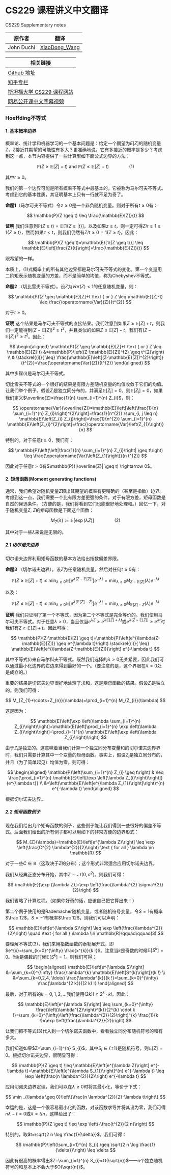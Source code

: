 # CS229 课程讲义中文翻译
CS229 Supplementary notes

|原作者|翻译|
|---|---|
|John Duchi|[XiaoDong_Wang](https://github.com/Dongzhixiao) |


|相关链接|
|---|
|[Github 地址](https://github。com/Kivy-CN/Stanford-CS-229-CN)|
|[知乎专栏](https://zhuanlan。zhihu。com/MachineLearn)|
|[斯坦福大学 CS229 课程网站](http://cs229。stanford。edu/)|
|[网易公开课中文字幕视频](http://open。163。com/movie/2008/1/M/C/M6SGF6VB4_M6SGHFBMC。html)|


### Hoeffding不等式

#### 1. 基本概率边界

概率论、统计学和机器学习的一个基本问题是：给定一个期望为$E[Z]$的随机变量$Z$，$Z$接近其期望的可能性有多大？更准确地说，它有多接近的概率是多少？考虑到这一点，本节内容提供了一些计算型如下面公式边界的方法：

$$
\mathbb{P}(Z \geq \mathbb{E}[Z]+t) \text { and } \mathbb{P}(Z \leq \mathbb{E}[Z]-t)\qquad\qquad(1)
$$

其中$t\ge 0$。

我们的第一个边界可能是所有概率不等式中最基本的，它被称为马尔可夫不等式。考虑到它的基本性质，其证明基本上只有一行就不足为奇了。

**命题1**（马尔可夫不等式）令$z\ge 0$是一个非负随机变量。则对于所有$t\ge 0$有：

$$
\mathbb{P}(Z \geq t) \leq \frac{\mathbb{E}[Z]}{t}
$$

**证明** 我们注意到$\mathbb{P}(Z \geq t)=\mathbb{E}[1\{Z \geq | t\}]$，以及如果$z\ge t$，则一定可得$Z / t \geq 1 \geq 1\{Z \geq t\}$，然而如果$z < t$，则我们仍然有$Z / t \geq 0=1\{Z \geq t\}$。因此：

$$
\mathbb{P}(Z \geq t)=\mathbb{E}[1\{Z \geq t\}] \leq \mathbb{E}\left[\frac{Z}{t}\right]=\frac{\mathbb{E}[Z]}{t}
$$

跟希望的一样。

本质上，$(1)$式概率上的所有其他边界都是马尔可夫不等式的变化。第一个变量用二阶矩表示随机变量的方差，而不是简单的均值，称为Chebyshev不等式。

**命题2** （切比雪夫不等式）。设$Z$为$Var(Z) < 1$的任意随机变量。则：

$$
\mathbb{P}(Z \geq \mathbb{E}[Z]+t \text { or } Z \leq \mathbb{E}[Z]-t) \leq \frac{\operatorname{Var}(Z)}{t^{2}}
$$

对于$t\ge 0$。

**证明** 这个结果是马尔可夫不等式的直接结果。我们注意到如果$Z \geq \mathbb{E}[Z]+t$，则我们一定能得到$(Z-\mathbb{E}[Z])^{2} \geq t^{2}$，并且类似的如果$Z \leq \mathbb{E}[Z]-t$，我们有$(Z-\mathbb{E}[Z])^{2} \geq t^{2}$。因此：

$$
\begin{aligned}
\mathbb{P}(Z \geq \mathbb{E}[Z]+t \text { or } Z \leq \mathbb{E}[Z]-t) 
&=\mathbb{P}\left((Z-\mathbb{E}[Z])^{2} \geq t^{2}\right) \\ 
& \stackrel{(i)}{ \leq} \frac{\mathbb{E}\left[(Z-\mathbb{E}[Z])^{2}\right]}{t^{2}}=\frac{\operatorname{Var}(Z)}{t^{2}} 
\end{aligned}
$$

其中步骤$(i)$是马尔可夫不等式。

切比雪夫不等式的一个很好的结果是有限方差随机变量的均值收敛于它们的均值。让我们举个例子。假设$Z_i$是独立同分布的，并满足$\mathbb{E}\left[Z_{i}\right]=0$。则$\mathbb{E}\left[Z_{i}\right]=0$，如果我们定义$\overline{Z}=\frac{1}{n} \sum_{i=1}^{n} Z_{i}$，则：

$$
\operatorname{Var}(\overline{Z})=\mathbb{E}\left[\left(\frac{1}{n} \sum_{i=1}^{n} Z_{i}\right)^{2}\right]=\frac{1}{n^{2}} \sum_{i, j \leq n} \mathbb{E}\left[Z_{i} Z_{j}\right]=\frac{1}{n^{2}} \sum_{i=1}^{n} \mathbb{E}\left[Z_{i}^{2}\right]=\frac{\operatorname{Var}\left(Z_{1}\right)}{n}
$$

特别的，对于任意$t\ge 0$，我们有：

$$
\mathbb{P}\left(\left|\frac{1}{n} \sum_{i=1}^{n} Z_{i}\right| \geq t\right) \leq \frac{\operatorname{Var}\left(Z_{1}\right)}{n t^{2}}
$$

因此对于任意$t > 0$有$\mathbb{P}(|\overline{Z}| \geq t) \rightarrow 0$。

#### 2. 矩母函数(Moment generating functions)

通常，我们希望对随机变量$Z$超出其期望的概率有更精确的（甚至是指数）边界。考虑到这一点，我们需要一个比有限方差更强的条件，对于有限方差，矩母函数是自然的候选条件。（方便的是，我们将看到它们也能很好地处理和。）回忆一下，对于随机变量$Z$, $Z$的矩母函数是下面这个函数：

$$
M_{Z}(\lambda) :=\mathbb{E}[\exp (\lambda Z)]\qquad\qquad(2)
$$

其中对于一些$\lambda$来说是无限的。

##### 2.1 切尔诺夫边界

切尔诺夫边界利用矩母函数的基本方法给出指数偏差界限。

**命题3** （切尔诺夫边界）。设$Z$为任意随机变量。然后对任何$t\ge 0$有：

$$
\mathbb{P}(Z \geq \mathbb{E}[Z]+t) \leq \min _{\lambda \geq 0} \mathbb{E}\left[e^{\lambda(Z-\mathbb{E}[Z])}\right] e^{-\lambda t}=\min _{\lambda \geq 0} M_{Z-\mathbb{E}[Z]}(\lambda) e^{-\lambda t}
$$

以及：

$$
\mathbb{P}(Z \leq \mathbb{E}[Z]-t) \leq \min _{\lambda \geq 0} \mathbb{E}\left[e^{\lambda(\mathbb{E}[Z]-Z)}\right] e^{-\lambda t}=\min _{\lambda \geq 0} M_{\mathbb{E}[Z]-Z}(\lambda) e^{-\lambda t}
$$

**证明** 我们只证明了第一个不等式，因为第二个不等式是完全等价的。我们使用马尔可夫不等式。对于任意$\lambda > 0$，当且仅当$e^{\lambda Z} \geq e^{\lambda \mathbb{E}[Z]+\lambda t}$或$e^{\lambda(Z-\mathbb{E}[Z])} \geq e^{\lambda t}$时我们有$Z \geq \mathbb{E}[Z]+t$。因此可得：

$$
\mathbb{P}(Z-\mathbb{E}[Z] \geq t)=\mathbb{P}\left(e^{\lambda(Z-\mathbb{E}[Z])} \geq e^{\lambda t}\right) \stackrel{(i)}{ \leq} \mathbb{E}\left[e^{\lambda(Z-\mathbb{E}[Z])}\right] e^{-\lambda t}
$$

其中不等式$(i)$来自马尔科夫不等式。既然我们选择的$\lambda > 0$无关紧要，因此我们可以通过最小化边界的右边来得到最好的一个。（要注意的是，这个界限在$\lambda = 0$处是成立的。）

重要的结果是切诺夫边界很好地处理了求和，这是矩母函数的结果。假设$Z_i$是独立的。则我们可得：

$$
M_{Z_{1}+\cdots+Z_{n}}(\lambda)=\prod_{i=1}^{n} M_{Z_{i}}(\lambda)
$$

这是因为：

$$
\mathbb{E}\left[\exp \left(\lambda \sum_{i=1}^{n} Z_{i}\right)\right]=\mathbb{E}\left[\prod_{i=1}^{n} \exp \left(\lambda Z_{i}\right)\right]=\prod_{i=1}^{n} \mathbb{E}\left[\exp \left(\lambda Z_{i}\right)\right]
$$

由于$Z_i$是独立的。这意味着当我们计算一个独立同分布变量和的切尔诺夫边界界时，我们只需要计算其中一个变量的矩母函数。事实上，假设$Z_i$是独立同分布的，并且（为了简单起见）均值为零。则可得：

$$
\begin{aligned} 
\mathbb{P}\left(\sum_{i=1}^{n} Z_{i} \geq t\right) 
& \leq \frac{\prod_{i=1}^{n} \mathbb{E}\left[\exp \left(\lambda Z_{i}\right)\right]}{e^{\lambda t}} \\ 
&=\left(\mathbb{E}\left[e^{\lambda Z_{1}}\right]\right)^{n} e^{-\lambda t} 
\end{aligned}
$$

根据切尔诺夫边界。

##### 2.2 矩母函数例子

现在我们给出几个矩母函数的例子，这些例子能让我们得到一些很好的偏差不等式。后面我们给出的所有例子都可以用如下的非常方便的边界形式：

$$
M_{Z}(\lambda)=\mathbb{E}\left[e^{\lambda Z}\right] \leq \exp \left(\frac{C^{2} \lambda^{2}}{2}\right) \text { for all } \lambda \in \mathbb{R}
$$

对于一些$C\in \mathbb{R}$（这取决于$Z$的分布）；这个形式非常适合应用切尔诺夫边界。

我们从经典正态分布开始，其中$Z \sim \mathcal{N}\left(0, \sigma^{2}\right)$。则我们可得：

$$
\mathbb{E}[\exp (\lambda Z)]=\exp \left(\frac{\lambda^{2} \sigma^{2}}{2}\right)
$$

我们省略了计算过程。（如果你好奇的话，应该自己把它算出来！）

第二个例子使用的是Rademacher随机变量，或者随机符号变量。令$S=1$有概率$\frac 12$，$S=-1$有概率$\frac 12$，则我们可以声明：

$$
\mathbb{E}\left[e^{\lambda S}\right] \leq \exp \left(\frac{\lambda^{2}}{2}\right) \quad \text { for all } \lambda \in \mathbb{R}\qquad\qquad(3)
$$

要理解不等式$(3)$，我们来用指数函数的泰勒展开式，即$e^{x}=\sum_{k=0}^{\infty} \frac{x^{k}}{k !}$。注意当$k$是奇数的时候$\mathbb{E}\left[S^{k}\right]=0$。当$k$是偶数的时候$\mathbb{E}\left[S^{k}\right]=1$。则我们可得：

$$
\begin{aligned} 
\mathbb{E}\left[e^{\lambda S}\right] &=\sum_{k=0}^{\infty} \frac{\lambda^{k} \mathbb{E}\left[S^{k}\right]}{k !} \\ 
&=\sum_{k=0,2,4, \ldots} \frac{\lambda^{k}}{k !}=\sum_{k=0}^{\infty} \frac{\lambda^{2 k}}{(2 k) !} 
\end{aligned}
$$

最后，对于所有的$k=0,1,2, \ldots$我们使用$(2 k) ! \geq 2^{k} \cdot k !$。因此：

$$
\mathbb{E}\left[e^{\lambda S}\right] \leq \sum_{k=0}^{\infty} \frac{\left(\lambda^{2}\right)^{k}}{2^{k} \cdot k !}=\sum_{k=0}^{\infty}\left(\frac{\lambda^{2}}{2}\right)^{k} \frac{1}{k !}=\exp \left(\frac{\lambda^{2}}{2}\right)
$$

让我们把不等式$(3)$代入到一个切尔诺夫函数中，看看独立同分布随机符号的和有多大。

我们知道如果$Z=\sum_{i=1}^{n} S_{i}$，其中$S_{i} \in\{ \pm 1\}$是随机符号，则$\mathbb{E}[Z]=0$。根据切尔诺夫边界，很明显可得：

$$
\mathbb{P}(Z \geq t) \leq \mathbb{E}\left[e^{\lambda Z}\right] e^{-\lambda t}=\mathbb{E}\left[e^{\lambda S_{1}}\right]^{n} e^{-\lambda t} \leq \exp \left(\frac{n \lambda^{2}}{2}\right) e^{-\lambda t}
$$

应用切诺夫边界定理，我们可以在$\lambda \geq 0$时将其最小化，等价于下式：

$$
\min _{\lambda \geq 0}\left\{\frac{n \lambda^{2}}{2}-\lambda t\right\}
$$

幸运的是，这是一个很容易最小化的函数，对该函数求导并将其设为零，我们可得$n \lambda-t=0$或$\lambda=t / n$，这样给出了：

$$
\mathbb{P}(Z \geq t) \leq \exp \left(-\frac{t^{2}}{2 n}\right)
$$

特别的，取$t=\sqrt{2 n \log \frac{1}{\delta}}$，我们可得：

$$
\mathbb{P}\left(\sum_{i=1}^{n} S_{i} \geq \sqrt{2 n \log \frac{1}{\delta}}\right) \leq \delta
$$

因此有很高的概率得出$Z=\sum_{i=1}^{n} S_{i}=O(\sqrt{n})$——$n$个独立随机符号的和基本上不会大于$O(\sqrt{n})$。